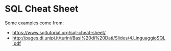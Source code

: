 # SQL Cheat Sheet

Some examples come from: 
- https://www.sqltutorial.org/sql-cheat-sheet/
- http://pages.di.unipi.it/turini/Basi%20di%20Dati/Slides/4.LinguaggioSQL.pdf
